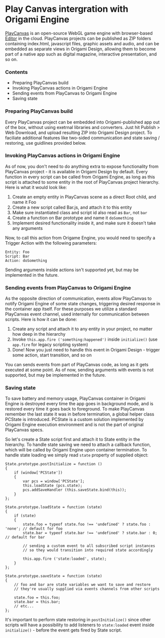 # Play Canvas intergration with Origami Engine

[PlayCanvas](https://github.com/playcanvas/engine) is an open-source WebGL game engine with browser-based [Editor](https://playcanvas.com/) in the cloud. PlayCanvas projects can be published as ZIP folders containing index.html, javascript files, graphic assets and audio, and can be embedded as separate views in Origami Design, allowing them to become part of a native app such as digital magazine, interactive presentation, and so on.

### Contents
- Preparing PlayCanvas build
- Invoking PlayCanvas actions in Origami Engine
- Sending events from PlayCanvas to Origami Engine
- Saving state

### Preparing PlayCanvas build
Every PlayCanvas project can be embedded into Origami-published app out of the box, without using exetrnal libraries and converters. Just hit Publish > Web Download, and upload resulting ZIP into Origami Design project. To faciliate additional features like two-sided communication and state saving / restoring, use guidlines provided below.

### Invoking PlayCanvas actions in Origami Engine
As of now, you don't need to do anything extra to expose functionality from PlayCanvas project - it is available in Origami Design by default. Every function in every script can be called from Origami Engine, as long as this script is attached to some entity in the root of PlayCanvas project hierarchy. Here is what it would look like:

1. Create an empty entity in PlayCanvas scene as a direct Root child, and name it Foo
2. Create a new script called Bar.js, and attach it to this entity
3. Make sure instantiated class and script id also read as `Bar`, not `bar`
4. Create a function on Bar prototype and name it `doSomething`
5. Implement desired functionality inside it, and make sure it doesn't take any arguments

Now, to call this action from Origame Engine, you would need to specify a Trigger Action with the following parameters:
```
Entity: Foo
Script: Bar
Action: doSomething
```
Sending arguments inside actions isn't supported yet, but may be implemented in the future.

### Sending events from PlayCanvas to Origami Engine
As the opposite direction of communication, events allow PlayCanvas to notify Origami Engine of some state changes, triggering desired response in the container app itself. For these purposes we utilize a standard PlayCanvas event channel, used internally for communication between scripts. Here is how it can be done:

1. Create any script and attach it to any entity in your project, no matter how deep in the hierarchy
2. Invoke `this.app.fire ('something:happened')` inside `initialize()` (use `app.fire` for legacy scripting system)
3. Done! Now you just need to handle this event in Origami Design - trigger some action, start transition, and so on

You can sends events from part of PlayCanvas code, as long as it gets executed at some point. As of now, sending arguments with events is not supported, but may be implemented in the future.

### Saving state
To save battery and memory usage, PlayCanvas container in Origami Engine is destroyed every time the app goes in background mode, and is restored every time it goes back to foreground. To make PlayCanvas remember the last state it was in before termination, a global helper class PCState is introduced. PCState is a custom solution implemented by Origami Engine execution environment and is not the part of original PlayCanvas specs.

So let's create a State script first and attach it to State entity in the hierarchy. To handle state saving we need to attach a callback function, which will be called by Origami Engine upon container termination. To handle state loading we simply read `state` property of supplied object:
```
State.prototype.postInitialize = function ()
{
    if (window['PCState'])
    {
        var pcs = window['PCState'];
        this.loadState (pcs.state);
        pcs.addSaveHandler (this.saveState.bind(this));
    }
};

State.prototype.loadState = function (state)
{
    if (state)
    {
        state.foo = typeof state.foo !== 'undefined' ? state.foo : 'none'; // default for foo
        state.bar = typeof state.bar !== 'undefined' ? state.bar : 0; // default for bar

        // sending a custom event to all subscribed script instances
        // so they would transition into required state accordingly
        
        this.app.fire ('state:loaded', state);
    }   
};

State.prototype.saveState = function (state)
{
    // foo and bar are state variables we want to save and restore
    // they're usually supplied via events channels from other scripts

    state.foo = this.foo;
    state.bar = this.bar;
    // etc...
};
```
It's important to perform state restoring in `postInitialize()` since other scripts will have a possibility to add listeners to `state:loaded` event inside `initialize()` - before the event gets fired by State script.






